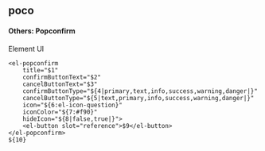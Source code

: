 ## poco
#### Others: Popconfirm
Element UI <el-popconfirm>
```
<el-popconfirm
	title="$1"
	confirmButtonText="$2"
	cancelButtonText="$3"
	confirmButtonType="${4|primary,text,info,success,warning,danger|}"
	cancelButtonType="${5|text,primary,info,success,warning,danger|}"
	icon="${6:el-icon-question}"
	iconColor="${7:#f90}"
	hideIcon="${8|false,true|}">
	<el-button slot="reference">$9</el-button>
</el-popconfirm>
${10}
```